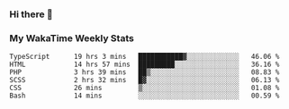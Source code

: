 ### Hi there 👋

<!--
**royschrauwen/royschrauwen** is a ✨ _special_ ✨ repository because its `README.md` (this file) appears on your GitHub profile.

Here are some ideas to get you started:

- 🔭 I’m currently working on ...
- 🌱 I’m currently learning ...
- 👯 I’m looking to collaborate on ...
- 🤔 I’m looking for help with ...
- 💬 Ask me about ...
- 📫 How to reach me: ...
- 😄 Pronouns: ...
- ⚡ Fun fact: ...
-->


### My WakaTime Weekly Stats
<!--START_SECTION:waka-->

```text
TypeScript      19 hrs 3 mins   ███████████▓░░░░░░░░░░░░░   46.06 %
HTML            14 hrs 57 mins  █████████░░░░░░░░░░░░░░░░   36.16 %
PHP             3 hrs 39 mins   ██▒░░░░░░░░░░░░░░░░░░░░░░   08.83 %
SCSS            2 hrs 32 mins   █▓░░░░░░░░░░░░░░░░░░░░░░░   06.13 %
CSS             26 mins         ▒░░░░░░░░░░░░░░░░░░░░░░░░   01.08 %
Bash            14 mins         ░░░░░░░░░░░░░░░░░░░░░░░░░   00.59 %
```

<!--END_SECTION:waka-->
